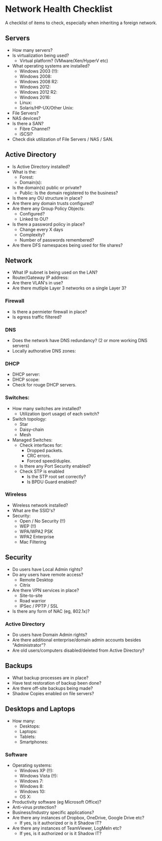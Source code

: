 # Network Health Checklist
A checklist of items to check, especially when inheriting a foreign network.

## Servers
- How many servers?
- Is virtualization being used?
  - Virtual platform? (VMware/Xen/HyperV etc)
- What operating systems are installed?
  - Windows 2003 (!!):
  - Windows 2008:
  - Windows 2008 R2:
  - Windows 2012:
  - Windows 2012 R2:
  - Windows 2016:
  - Linux:
  - Solaris/HP-UX/Other Unix:
- File Servers?
- NAS devices?
- Is there a SAN?
  - Fibre Channel?
  - iSCSI?
- Check disk utilization of File Servers / NAS / SAN.

## Active Directory
- Is Active Directory installed?
- What is the:
  - Forest:
  - Domain(s):
- Is the domain(s) public or private?
  - Public: Is the domain registered to the business?
- Is there any OU structure in place?
- Are there any domain trusts configured?
- Are there any Group Policy Objects:
  - Configured?
  - Linked to OU?
- Is there a password policy in place?
  - Change every X days
  - Complexity?
  - Number of passwords remembered?
- Are there DFS namespaces being used for file shares?

## Network
- What IP subnet is being used on the LAN?
- Router/Gateway IP address:
- Are there VLAN's in use?
- Are there mutliple Layer 3 networks on a single Layer 3?

### Firewall
- Is there a permieter firewall in place?
- Is egress traffic filtered?

### DNS

- Does the network have DNS redundancy? (2 or more working DNS servers)
- Locally authorative DNS zones:

### DHCP
- DHCP server:
- DHCP scope:
- Check for rouge DHCP servers.

### Switches:
- How many switches are installed?
  - Utilization (port usage) of each switch?
- Switch topology:
  - Star
  - Daisy-chain
  - Mesh
- Managed Switches:
  - Check interfaces for:
    - Dropped packets.
    - CRC errors.
    - Forced speed/duplex.
  - Is there any Port Security enabled?
  - Check STP is enabled
    - Is the STP root set correctly?
    - Is BPDU Guard enabled?

### Wireless
- Wireless network installed?
- What are the SSID's?
- Security:
  - Open / No Security (!!)
  - WEP (!!)
  - WPA/WPA2 PSK
  - WPA2 Enterprise
  - Mac Filtering

## Security
- Do users have Local Admin rights?
- Do any users have remote access?
  - Remote Desktop
  - Citrix
- Are there VPN services in place?
  - Site-to-site
  - Road warrior
  - IPSec / PPTP / SSL
- Is there any form of NAC (eg, 802.1x)?

### Active Directory
- Do users have Domain Admin rights?
- Are there additional enterprise/domain admin accounts besides "Administrator"?
- Are old users/computers disabled/deleted from Active Directory?

## Backups
- What backup processes are in place?
- Have test restoration of backup been done?
- Are there off-site backups being made?
- Shadow Copies enabled on file servers?

## Desktops and Laptops
- How many:
  - Desktops:
  - Laptops:
  - Tablets:
  - Smartphones:

### Software
- Operating systems:
  - Windows XP (!!):
  - Windows Vista (!!):
  - Windows 7:
  - Windows 8:
  - Windows 10:
  - OS X:
- Productivity software (eg Microsoft Office)?
- Anti-virus protection?
- Business/Industry specific applications?
- Are there any instances of Dropbox, OneDrive, Google Drive etc?
  - If yes, is it authorized or is it Shadow IT?
- Are there any instances of TeamViewer, LogMeIn etc?
  - If yes, is it authorized or is it Shadow IT?
